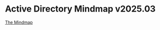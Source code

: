 
<!DOCTYPE html>

<html lang="ar">
<head>
    <meta charset="UTF-8">
    <title>Active Directory Mindmap v2025.03</title>
</head>
<body>
<h1>Active Directory Mindmap v2025.03</h1>
<p><a href="https://orange-cyberdefense.github.io/ocd-mindmaps/img/mindmap_ad_dark_classic_2025.03.excalidraw.svg">The Mindmap</a></p>
</body>
</html>
